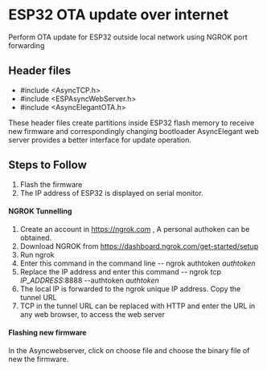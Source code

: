 # ESP32 OTA update over internet
Perform OTA update for ESP32 outside local network using NGROK port forwarding
## Header files
- #include <AsyncTCP.h>
- #include <ESPAsyncWebServer.h>
- #include <AsyncElegantOTA.h>

These header files create partitions inside ESP32 flash memory to receive new firmware and correspondingly 
changing bootloader
AsyncElegant web server provides a better interface for update operation.

## Steps to Follow
 1. Flash the firmware
 2. The IP address of ESP32 is displayed on serial monitor.
#### NGROK Tunnelling
1. Create an account in https://ngrok.com , A personal authoken can be obtained.
2. Download NGROK from https://dashboard.ngrok.com/get-started/setup
3. Run ngrok
4. Enter this command in the command line -- ngrok authtoken *authtoken*
5. Replace the IP address and enter this command -- ngrok tcp *IP_ADDRESS*:8888 --authtoken *authtoken*
6. The local IP is forwarded to the ngrok unique IP address. Copy the tunnel URL
7. TCP in the tunnel URL can be replaced with HTTP and enter the URL in any web browser, to access the web server
 #### Flashing new firmware
 In the Asyncwebserver, click on choose file and choose the binary file of new the firmware.
 
